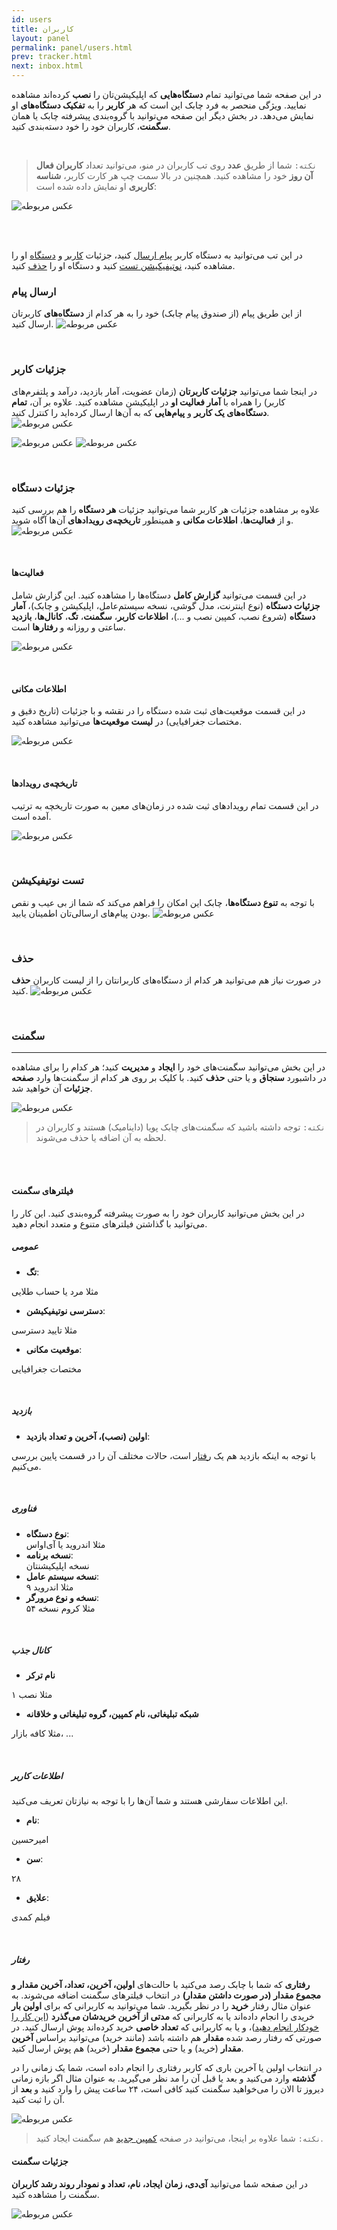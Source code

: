 ```yaml
---
id: users
title: کاربران
layout: panel
permalink: panel/users.html
prev: tracker.html
next: inbox.html
---
```


در این صفحه شما می‌توانید تمام **دستگاه‌هایی** که اپلیکیشن‌تان را **نصب** کرده‌اند مشاهده نمایید. ویژگی منحصر به فرد چابک این است که هر **کاربر** را به **تفکیک دستگاه‌های** او نمایش می‌دهد. در بخش دیگر این صفحه می‌توانید با گروه‌بندی پیشرفته چابک یا همان **سگمنت**، کاربران خود را خود دسته‌بندی کنید.

<Br>

>`نکته:` شما از طریق **عدد** روی تب کاربران در منو، می‌توانید تعداد **کاربران فعال آن روز** خود را مشاهده کنید. همچنین در بالا سمت چپ هر کارت کاربر، **شناسه کاربری** او نمایش داده شده است:

![عکس مربوطه](http://uupload.ir/files/b72g_subscribers.png)

<Br><Br>

در این تب می‌توانید به دستگاه کاربر [پیام ارسال](/panel/users.html#ارسال-پیام) کنید، جزئیات [کاربر](/panel/users.html#جزئیات-کاربر) و [دستگاه](/panel/users.html#جزئیات-دستگاه) او را مشاهده کنید،‌ [نوتیفیکیشن تست](/panel/users.html#تست-نوتیفیکیشن) کنید و دستگاه او را [حذف](/panel/users.html#حذف) کنید.


### ارسال پیام

از این طریق پیام (از صندوق پیام چابک) خود را به هر کدام از **دستگاه‌های** کاربرتان ارسال کنید.
 ![عکس مربوطه](http://uupload.ir/files/y8o6_2018-08-06_11-23-25.png)

<Br>

### جزئیات کاربر

در اینجا شما می‌توانید **جزئیات کاربرتان** (زمان عضویت، آمار بازدید، درآمد و پلتفرم‌های کاربر) را همراه با **آمار فعالیت او** در اپلیکیشن مشاهده کنید.
علاوه بر آن، **تمام دستگاه‌های یک کاربر** و **پیام‌هایی** که به آن‌ها ارسال کرده‌اید را کنترل کنید. ![عکس مربوطه](http://uupload.ir/files/ddnv_2018-08-06_11-35-47.png)

![عکس مربوطه](http://uupload.ir/files/pojs_wmcp_userinfo1.png)
![عکس مربوطه](http://uupload.ir/files/2nb5_userinfo.png)

<Br>

### جزئیات دستگاه

علاوه بر مشاهده جزئیات هر کاربر شما می‌توانید جزئیات **هر دستگاه** را هم بررسی کنید و از **فعالیت‌ها**، **اطلاعات مکانی** و همینطور **تاریخچه‌ی رویداد‌‌‌‌های** آن‌ها آگاه شوید.
 ![عکس مربوطه](http://uupload.ir/files/bupx_2018-08-06_11-38-43.png)

<Br>

#### فعالیت‌ها

در این قسمت می‌توانید **گزارش کامل** دستگاه‌ها را مشاهده کنید. این گزارش شامل **جزئیات دستگاه** (نوع اینترنت، مدل گوشی، نسخه سیستم‌عامل، اپلیکیشن و چابک)، **آمار دستگاه** (شروع نصب، کمپین نصب و ...)،‌ **اطلاعات کاربر**، **سگمنت**، **تگ**، **کانال‌ها**، **بازدید** ساعتی و روزانه و **رفتارها** است.

![عکس مربوطه](http://uupload.ir/files/019n_devicesinfo.png)

<Br>

#### اطلاعات مکانی

در این قسمت موقعیت‌های ثبت شده دستگاه را در نقشه و با جزئیات (تاریخ دقیق و مختصات جغرافیایی) در **لیست موقعیت‌ها** می‌توانید مشاهده کنید.


![عکس مربوطه](http://uupload.ir/files/r0nd_locationsinfo.png)

<Br>

#### تاریخچه‌ی رویداد‌‌‌‌ها

در این قسمت تمام رویداد‌های ثبت شده در زمان‌های معین به صورت تاریخچه به ترتیب آمده است. 

![عکس مربوطه](http://uupload.ir/files/j2dk_activity.png)

<Br>

### تست نوتیفیکیشن

با توجه به **تنوع دستگاه‌ها**، چابک این امکان را فراهم می‌کند که شما از بی عیب و نقص بودن پیام‌های ارسالی‌تان اطمینان یابید.
 ![عکس مربوطه](http://uupload.ir/files/6g7z_2018-08-06_11-39-54.png)

<Br>

### حذف

در صورت نیاز هم می‌توانید هر کدام از دستگاه‌های کاربرانتان را از لیست کاربران **حذف** کنید.
 ![عکس مربوطه](http://uupload.ir/files/28eh_2018-08-06_11-40-39.png)

<Br>


### سگمنت 

---    
 در این بخش می‌توانید سگمنت‌های خود را **ایجاد** و **مدیریت** کنید؛ هر کدام را برای مشاهده در داشبورد **سنجاق** و یا حتی **حذف** کنید. با کلیک بر روی هر کدام از سگمنت‌ها وارد **صفحه جزئیات** آن خواهید شد.
    
 ![عکس مربوطه](http://uupload.ir/files/gtg6_segment-tab.png)
 
 >`نکته:` توجه داشته باشید که سگمنت‌های چابک پویا (داینامیک) هستند و کاربران در لحظه به آن اضافه یا حذف می‌شوند.


         
 <Br><Br>    
 
#### فیلترهای سگمنت 
در این بخش می‌توانید کاربران خود را به صورت پیشرفته گروه‌بندی کنید. این کار را می‌توانید با گذاشتن فیلترهای متنوع و متعدد انجام دهید.
  
##### عمومی 

- **تگ**:
  
مثلا مرد یا حساب طلایی
  
- **دسترسی نوتیفیکیشن**:
  
مثلا تایید دسترسی
- **موقعیت مکانی**: 
  
مختصات جغرافیایی
  
<Br>  
    
##### بازدید 

- **اولین (نصب)، آخرین و تعداد بازدید**:

با توجه به اینکه بازدید هم یک [رفتار](/panel/users.html#رفتار) است، حالات مختلف آن‌ را در قسمت پایین بررسی می‌کنیم.

<Br>  
  
##### فناوری 

- **نوع دستگاه**:  
مثلا اندروید یا آی‌اواس
- **نسخه برنامه**:   
نسخه اپلیکیشنتان
- **نسخه سیستم عامل**:   
مثلا اندروید ۹
- **نسخه و نوع مرورگر**:   
مثلا کروم نسخه ۵۴  
<Br>  

##### کانال جذب    

 - **نام ترکر**

مثلا نصب ۱
 - **شبکه تبلیغاتی، نام کمپین، گروه تبلیغاتی و خلاقانه**   

مثلا کافه بازار، ...
 
<Br>  
  
##### اطلاعات کاربر  
این اطلاعات سفارشی هستند و شما آن‌ها را با توجه به نیازتان تعریف می‌کنید. 
- **نام**: 
  
امیرحسین
- **سن**:    

۲۸  
- **علایق**:    

فیلم کمدی
  
<Br>  

##### رفتار

 **رفتاری** که شما با چابک رصد می‌کنید با حالت‌های **اولین، آخرین، تعداد، آخرین مقدار و مجموع مقدار (در صورت داشتن مقدار)** در انتخاب فیلترهای سگمنت اضافه می‌شوند. به عنوان مثال رفتار **خرید** را در نظر بگیرید. شما می‌توانید به کاربرانی که برای **اولین بار** خریدی را انجام داده‌اند یا به کاربرانی که **مدتی از آخرین خریدشان می‌گذرد** ([این کار را خودکار انجام دهید](/panel/send.html#پوش-خودکار-در-صورت-رخ-ندادن-رویداد))، و یا به کاربرانی که **تعداد خاصی** خرید کرده‌اند پوش ارسال کنید. در صورتی که رفتار رصد شده **مقدار** هم داشته باشد (مانند خرید) می‌توانید براساس **آخرین مقدار** (خرید) و یا حتی **مجموع مقدار** (خرید) هم پوش ارسال کنید.  
  
در انتخاب اولین یا آخرین باری که کاربر رفتاری را انجام داده است، شما یک زمانی را در **گذشته** وارد می‌کنید و بعد یا قبل آن را مد نظر می‌گیرید. به عنوان مثال اگر بازه زمانی دیروز تا الان را می‌خواهید سگمنت کنید کافی است، ۲۴ ساعت پیش را وارد کنید و **بعد** از آن را ثبت کنید.

 ![عکس مربوطه](http://uupload.ir/files/ggau_segment-timelines.png)
    
 >`نکته:` شما علاوه بر اینجا، می‌توانید در صفحه [کمپین جدید](/panel/send.html#سگمنت) هم سگمنت ایجاد کنید.    

#### جزئیات سگمنت    
 
 در این صفحه شما می‌توانید **آی‌دی، زمان ایجاد، نام، تعداد و نمودار روند رشد کاربران** سگمنت را مشاهده کنید.    
    
 ![عکس مربوطه](http://uupload.ir/files/tp9r_segment-detail.png)
